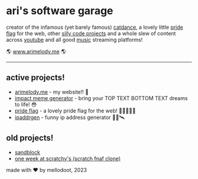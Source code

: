 # ari's software garage

creator of the infamous (yet barely famous) [catdance](https://catdance.xyz), a lovely little [pride flag](https://github.com/mellodoot/prideflag) for the web, other [silly code projects](https://github.com/mellodoot?tab=repositories) and a whole slew of content across [youtube](https://youtube.com/mellodoot) and all good [music](https://arimelody.me/music) streaming platforms! 

🌎 www.arimelody.me 🌎

---

## active projects!
- [arimelody.me](https://github.com/mellodoot/arimelody.me) - my website!! 💫
- [impact meme generator](https://github.com/mellodoot/impact-meme-generator) - bring your TOP TEXT BOTTOM TEXT dreams to life! 😳
- [pride flag](https://github.com/mellodoot/prideflag) - a lovely pride flag for the web! 🏳️‍🌈🏳️‍⚧️💖
- [ipaddrgen](https://github.com/mellodoot/ipaddrgen) - funny ip address generator 👩‍💻🛰️

## old projects!
- [sandblock](https://github.com/mellodoot/sandblock)
- [one week at scratchy's (scratch fnaf clone)](https://drive.google.com/drive/folders/11uusTsXxFeuCs9FWXo7qV1Mk3bYxALG-)

made with ❤️ by mellodoot, 2023
